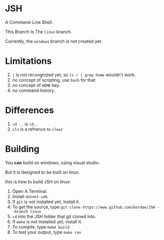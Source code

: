# JSH
A Command-Line Shell.

This Branch Is The `linux` branch.

Currently, the `windows` branch is not created yet.

# Limitations
1. `|` is not recongnized yet, so `ls / | grep home` wouldn't work.
2. no concept of scripting, use `bash` for that.
3. no concept of `HOME` key.
4. no command history.

# Differences
1. `cd ..` is `cd..`
1. `cls` is a refrence to `clear`

# Building
You **can** build on windows, using visual studio.

But it is designed to be built on linux.

this is how to build JSH on linux:

1. Open A Terminal.
2. Install `dotnet-sdk`.
3. If `git` is not installed yet, install it.
4. To get the source, type `git clone https://www.github.com/Gordae/JSH --branch linux`
5. `cd` into the JSH folder that git cloned into.
6. If `make` is not installed yet, install it.
7. To compile, type `make build`
8. To test your output, type `make run`
